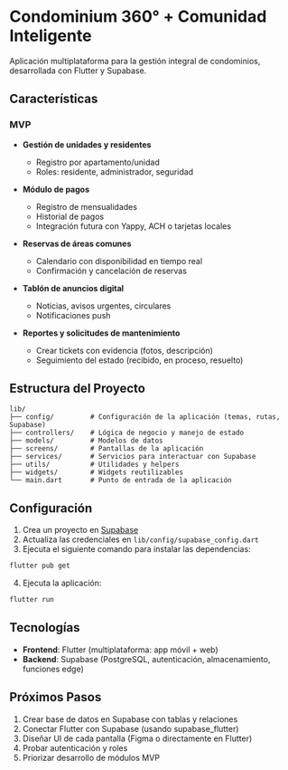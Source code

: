 # Condominium 360° + Comunidad Inteligente

Aplicación multiplataforma para la gestión integral de condominios, desarrollada con Flutter y Supabase.

## Características

### MVP

- **Gestión de unidades y residentes**
  - Registro por apartamento/unidad
  - Roles: residente, administrador, seguridad

- **Módulo de pagos**
  - Registro de mensualidades
  - Historial de pagos
  - Integración futura con Yappy, ACH o tarjetas locales

- **Reservas de áreas comunes**
  - Calendario con disponibilidad en tiempo real
  - Confirmación y cancelación de reservas

- **Tablón de anuncios digital**
  - Noticias, avisos urgentes, circulares
  - Notificaciones push

- **Reportes y solicitudes de mantenimiento**
  - Crear tickets con evidencia (fotos, descripción)
  - Seguimiento del estado (recibido, en proceso, resuelto)

## Estructura del Proyecto

```
lib/
├── config/         # Configuración de la aplicación (temas, rutas, Supabase)
├── controllers/    # Lógica de negocio y manejo de estado
├── models/         # Modelos de datos
├── screens/        # Pantallas de la aplicación
├── services/       # Servicios para interactuar con Supabase
├── utils/          # Utilidades y helpers
├── widgets/        # Widgets reutilizables
└── main.dart       # Punto de entrada de la aplicación
```

## Configuración

1. Crea un proyecto en [Supabase](https://supabase.com/)
2. Actualiza las credenciales en `lib/config/supabase_config.dart`
3. Ejecuta el siguiente comando para instalar las dependencias:

```bash
flutter pub get
```

4. Ejecuta la aplicación:

```bash
flutter run
```

## Tecnologías

- **Frontend**: Flutter (multiplataforma: app móvil + web)
- **Backend**: Supabase (PostgreSQL, autenticación, almacenamiento, funciones edge)

## Próximos Pasos

1. Crear base de datos en Supabase con tablas y relaciones
2. Conectar Flutter con Supabase (usando supabase_flutter)
3. Diseñar UI de cada pantalla (Figma o directamente en Flutter)
4. Probar autenticación y roles
5. Priorizar desarrollo de módulos MVP
